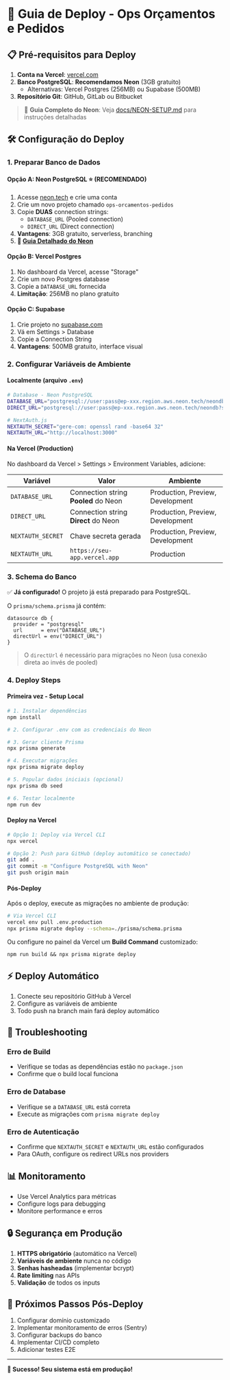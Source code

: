 # 🚀 Guia de Deploy - Ops Orçamentos e Pedidos

## 📋 Pré-requisitos para Deploy

1. **Conta na Vercel**: [vercel.com](https://vercel.com)
2. **Banco PostgreSQL**: **Recomendamos Neon** (3GB gratuito)
   - Alternativas: Vercel Postgres (256MB) ou Supabase (500MB)
3. **Repositório Git**: GitHub, GitLab ou Bitbucket

> 📘 **Guia Completo do Neon**: Veja [docs/NEON-SETUP.md](./docs/NEON-SETUP.md) para instruções detalhadas

## 🛠️ Configuração do Deploy

### 1. Preparar Banco de Dados

#### Opção A: Neon PostgreSQL ⭐ (RECOMENDADO)
1. Acesse [neon.tech](https://neon.tech) e crie uma conta
2. Crie um novo projeto chamado `ops-orcamentos-pedidos`
3. Copie **DUAS** connection strings:
   - `DATABASE_URL` (Pooled connection)
   - `DIRECT_URL` (Direct connection)
4. **Vantagens**: 3GB gratuito, serverless, branching
5. **📘 [Guia Detalhado do Neon](./docs/NEON-SETUP.md)**

#### Opção B: Vercel Postgres
1. No dashboard da Vercel, acesse "Storage"
2. Crie um novo Postgres database
3. Copie a `DATABASE_URL` fornecida
4. **Limitação**: 256MB no plano gratuito

#### Opção C: Supabase
1. Crie projeto no [supabase.com](https://supabase.com)
2. Vá em Settings > Database
3. Copie a Connection String
4. **Vantagens**: 500MB gratuito, interface visual

### 2. Configurar Variáveis de Ambiente

#### Localmente (arquivo `.env`)

```bash
# Database - Neon PostgreSQL
DATABASE_URL="postgresql://user:pass@ep-xxx.region.aws.neon.tech/neondb?sslmode=require&pgbouncer=true"
DIRECT_URL="postgresql://user:pass@ep-xxx.region.aws.neon.tech/neondb?sslmode=require"

# NextAuth.js
NEXTAUTH_SECRET="gere-com: openssl rand -base64 32"
NEXTAUTH_URL="http://localhost:3000"
```

#### Na Vercel (Production)

No dashboard da Vercel > Settings > Environment Variables, adicione:

| Variável | Valor | Ambiente |
|----------|-------|----------|
| `DATABASE_URL` | Connection string **Pooled** do Neon | Production, Preview, Development |
| `DIRECT_URL` | Connection string **Direct** do Neon | Production, Preview, Development |
| `NEXTAUTH_SECRET` | Chave secreta gerada | Production, Preview, Development |
| `NEXTAUTH_URL` | `https://seu-app.vercel.app` | Production |

### 3. Schema do Banco

✅ **Já configurado!** O projeto já está preparado para PostgreSQL.

O `prisma/schema.prisma` já contém:

```prisma
datasource db {
  provider = "postgresql"
  url      = env("DATABASE_URL")
  directUrl = env("DIRECT_URL")
}
```

> O `directUrl` é necessário para migrações no Neon (usa conexão direta ao invés de pooled)

### 4. Deploy Steps

#### Primeira vez - Setup Local

```bash
# 1. Instalar dependências
npm install

# 2. Configurar .env com as credenciais do Neon

# 3. Gerar cliente Prisma
npx prisma generate

# 4. Executar migrações
npx prisma migrate deploy

# 5. Popular dados iniciais (opcional)
npx prisma db seed

# 6. Testar localmente
npm run dev
```

#### Deploy na Vercel

```bash
# Opção 1: Deploy via Vercel CLI
npx vercel

# Opção 2: Push para GitHub (deploy automático se conectado)
git add .
git commit -m "Configure PostgreSQL with Neon"
git push origin main
```

#### Pós-Deploy

Após o deploy, execute as migrações no ambiente de produção:

```bash
# Via Vercel CLI
vercel env pull .env.production
npx prisma migrate deploy --schema=./prisma/schema.prisma
```

Ou configure no painel da Vercel um **Build Command** customizado:
```
npm run build && npx prisma migrate deploy
```

## ⚡ Deploy Automático

1. Conecte seu repositório GitHub à Vercel
2. Configure as variáveis de ambiente
3. Todo push na branch main fará deploy automático

## 🔧 Troubleshooting

### Erro de Build
- Verifique se todas as dependências estão no `package.json`
- Confirme que o build local funciona

### Erro de Database
- Verifique se a `DATABASE_URL` está correta
- Execute as migrações com `prisma migrate deploy`

### Erro de Autenticação
- Confirme que `NEXTAUTH_SECRET` e `NEXTAUTH_URL` estão configurados
- Para OAuth, configure os redirect URLs nos providers

## 📊 Monitoramento

- Use Vercel Analytics para métricas
- Configure logs para debugging
- Monitore performance e erros

## 🔒 Segurança em Produção

1. **HTTPS obrigatório** (automático na Vercel)
2. **Variáveis de ambiente** nunca no código
3. **Senhas hasheadas** (implementar bcrypt)
4. **Rate limiting** nas APIs
5. **Validação** de todos os inputs

## 🎯 Próximos Passos Pós-Deploy

1. Configurar domínio customizado
2. Implementar monitoramento de erros (Sentry)
3. Configurar backups do banco
4. Implementar CI/CD completo
5. Adicionar testes E2E

---

**🎉 Sucesso! Seu sistema está em produção!**

